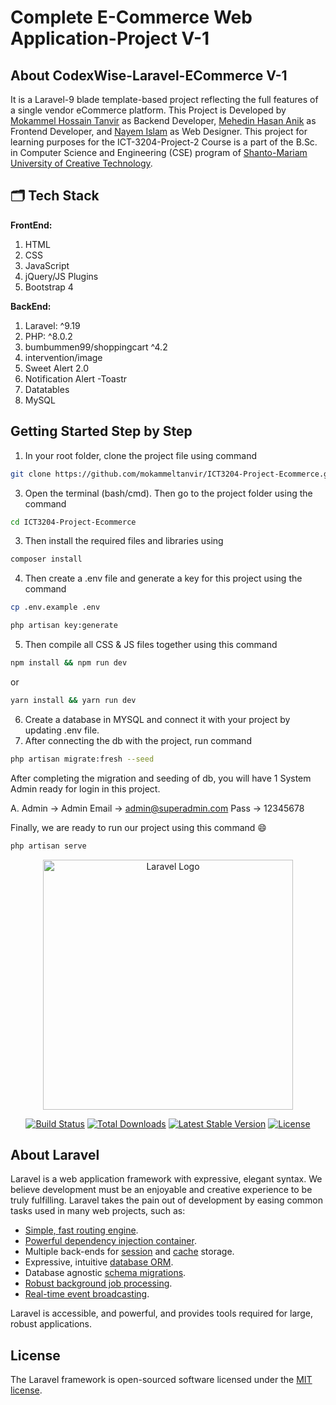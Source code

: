 # Complete E-Commerce Web Application-Project V-1

## About CodexWise-Laravel-ECommerce V-1

It is a Laravel-9 blade template-based project reflecting the full features of a single vendor eCommerce platform. This Project is Developed by [Mokammel Hossain Tanvir](https://github.com/mokammeltanvir) as Backend Developer, [Mehedin Hasan Anik](https://github.com/mehedihanik) as Frontend Developer, and [Nayem Islam](https://github.com/nayem18) as Web Designer. This project for learning purposes for the ICT-3204-Project-2 Course is a part of the B.Sc. in Computer Science and Engineering (CSE) program of [Shanto-Mariam University of Creative Technology](https://smuct.ac.bd/).

##

## :card_index_dividers: Tech Stack

**FrontEnd:**

1. HTML
2. CSS
3. JavaScript
4. jQuery/JS Plugins
5. Bootstrap 4

**BackEnd:**

1. Laravel: ^9.19
2. PHP: ^8.0.2
3. bumbummen99/shoppingcart ^4.2
4. intervention/image
5. Sweet Alert 2.0
6. Notification Alert -Toastr
7. Datatables
8. MySQL

## Getting Started Step by Step

1. In your root folder, clone the project file using command
   
```sh
git clone https://github.com/mokammeltanvir/ICT3204-Project-Ecommerce.git
```
3. Open the terminal (bash/cmd). Then go to the project folder using the command

```sh
cd ICT3204-Project-Ecommerce
```

3. Then install the required files and libraries using

```sh
composer install
```

4. Then create a .env file and generate a key for this project using the command

```sh
cp .env.example .env

php artisan key:generate
```

5. Then compile all CSS & JS files together using this command

```sh
npm install && npm run dev
```

or

```sh
yarn install && yarn run dev
```

6. Create a database in MYSQL and connect it with your project by updating .env file.
7. After connecting the db with the project, run command

```sh
php artisan migrate:fresh --seed
```

After completing the migration and seeding of db, you will have 1 System Admin ready for login in this project.

A. Admin -> Admin
Email -> admin@superadmin.com
Pass -> 12345678

Finally, we are ready to run our project using this command 😄

```sh
php artisan serve
```

<p align="center"><a href="https://laravel.com" target="_blank"><img src="https://raw.githubusercontent.com/laravel/art/master/logo-lockup/5%20SVG/2%20CMYK/1%20Full%20Color/laravel-logolockup-cmyk-red.svg" width="400" alt="Laravel Logo"></a></p>

<p align="center">
<a href="https://travis-ci.org/laravel/framework"><img src="https://travis-ci.org/laravel/framework.svg" alt="Build Status"></a>
<a href="https://packagist.org/packages/laravel/framework"><img src="https://img.shields.io/packagist/dt/laravel/framework" alt="Total Downloads"></a>
<a href="https://packagist.org/packages/laravel/framework"><img src="https://img.shields.io/packagist/v/laravel/framework" alt="Latest Stable Version"></a>
<a href="https://packagist.org/packages/laravel/framework"><img src="https://img.shields.io/packagist/l/laravel/framework" alt="License"></a>
</p>

## About Laravel

Laravel is a web application framework with expressive, elegant syntax. We believe development must be an enjoyable and creative experience to be truly fulfilling. Laravel takes the pain out of development by easing common tasks used in many web projects, such as:

-   [Simple, fast routing engine](https://laravel.com/docs/routing).
-   [Powerful dependency injection container](https://laravel.com/docs/container).
-   Multiple back-ends for [session](https://laravel.com/docs/session) and [cache](https://laravel.com/docs/cache) storage.
-   Expressive, intuitive [database ORM](https://laravel.com/docs/eloquent).
-   Database agnostic [schema migrations](https://laravel.com/docs/migrations).
-   [Robust background job processing](https://laravel.com/docs/queues).
-   [Real-time event broadcasting](https://laravel.com/docs/broadcasting).

Laravel is accessible, and powerful, and provides tools required for large, robust applications.

## License

The Laravel framework is open-sourced software licensed under the [MIT license](https://opensource.org/licenses/MIT).
